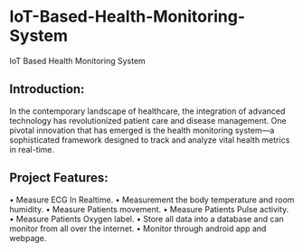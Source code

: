 # IoT-Based-Health-Monitoring-System
IoT Based Health Monitoring System
## Introduction:
In the contemporary landscape of healthcare, the integration of advanced technology has
revolutionized patient care and disease management. One pivotal innovation that has emerged
is the health monitoring system—a sophisticated framework designed to track and analyze vital
health metrics in real-time. 

## Project Features:
• Measure ECG In Realtime.
• Measurement the body temperature and room humidity.
• Measure Patients movement.
• Measure Patients Pulse activity.
• Measure Patients Oxygen label.
• Store all data into a database and can monitor from all over the internet.
• Monitor through android app and webpage.
